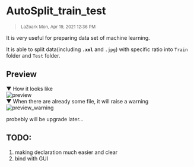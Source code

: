 # AutoSplit_train_test
<html>
  <body>
    <blockquote class="part" data-startline="4" data-endline="5">
<p data-position="19" data-size="0"><small data-position="19" data-size="48"><i class="fa fa-user"></i> LaZoark <i class="fa fa-clock-o"></i> Mon, Apr 19, 2021 12:36 PM</small></p>
</blockquote>
  </body>
</html>

It is very useful for preparing data set of machine learning.

It is able to split data(including **`.xml`** and `.jpg`) with specific ratio into `Train` folder and `Test` folder.

## Preview 
▼ How it looks like   
![preview](https://user-images.githubusercontent.com/25290627/115181554-cb732d00-a10a-11eb-9e7a-ab13894fa8f4.png)  
▼ When there are already some file, it will raise a warning
![preview_warning](https://user-images.githubusercontent.com/25290627/115181556-cca45a00-a10a-11eb-922d-612929951f5b.png)  

probebly will be upgrade later...  


## TODO:
1. making declaration much easier and clear
2. bind with GUI
